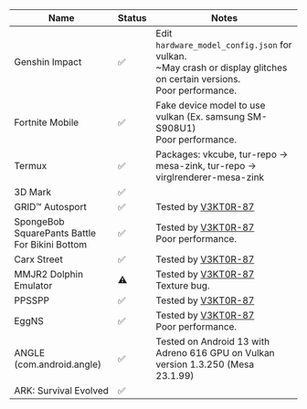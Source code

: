 | Name                                            | Status | Notes                                                                                                                     |
|-------------------------------------------------|--------|---------------------------------------------------------------------------------------------------------------------------|
| Genshin Impact                                  | ✅     | Edit `hardware_model_config.json` for vulkan.<br>~May crash or display glitches on certain versions.<br>Poor performance. |
| Fortnite Mobile                                 | ✅     | Fake device model to use vulkan (Ex. samsung SM-S908U1)<br>Poor performance.                                              |
| Termux                                          | ✅     | Packages: vkcube, tur-repo -> mesa-zink, tur-repo -> virglrenderer-mesa-zink                                              |
| 3D Mark                                         | ✅     |                                                                                                                           |
| GRID™ Autosport                                 | ✅     | Tested by [V3KT0R-87](//github.com/V3KT0R-87)                                                                             |
| SpongeBob SquarePants Battle For Bikini Bottom  | ✅     | Tested by [V3KT0R-87](//github.com/V3KT0R-87)<br>Poor performance.                                                        |
| Carx Street                                     | ✅     | Tested by [V3KT0R-87](//github.com/V3KT0R-87)                                                                             |
| MMJR2 Dolphin Emulator                          | ⚠️     | Tested by [V3KT0R-87](//github.com/V3KT0R-87)<br>Texture bug.                                                             |
| PPSSPP                                          | ✅     | Tested by [V3KT0R-87](//github.com/V3KT0R-87)                                                                             |
| EggNS                                           | ✅     | Tested by [V3KT0R-87](//github.com/V3KT0R-87)<br>Poor performance.                                                        |
| ANGLE (com.android.angle)                       | ✅     | Tested on Android 13 with Adreno 616 GPU on Vulkan version 1.3.250 (Mesa 23.1.99)                                         |
| ARK: Survival Evolved                           | ✅     |                                                                                                                           |
